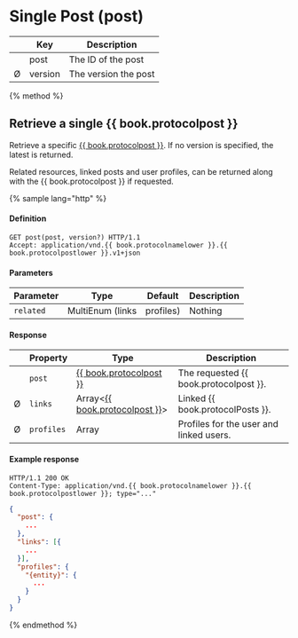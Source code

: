 # Single Post \(post\)

| | Key     | Description          |
|-| ------- | -------------------- |
| | post    | The ID of the post   |
|Ø| version | The version the post |

{% method %}
## Retrieve a single {{ book.protocolpost }}

Retrieve a specific  [{{ book.protocolpost }}](/model-reference/post-envelope).
If no version is specified, the latest is returned.

Related resources, linked posts and user profiles, can be returned along with the {{ book.protocolpost }} if requested.

{% sample lang="http" %}
#### Definition

```
GET post(post, version?) HTTP/1.1
Accept: application/vnd.{{ book.protocolnamelower }}.{{ book.protocolpostlower }}.v1+json
```

#### Parameters

| Parameter | Type                       | Default | Description                                                 |
| --------- | -------------------------- | ------- | ----------------------------------------------------------- |
| `related` | MultiEnum (links|profiles) | Nothing | The resources related to this post that should be returned. |

#### Response

| | Property   | Type                                                             | Description                             |
|-| ---------- | ---------------------------------------------------------------- | --------------------------------------- |
| | `post`     | [{{ book.protocolpost }}](/model-reference/post-envelope)        | The requested {{ book.protocolpost }}.  |
|Ø| `links`    | Array<[{{ book.protocolpost }}](/model-reference/post-envelope)> | Linked {{ book.protocolPosts }}.        |
|Ø| `profiles` | Array<Profile>                                                   | Profiles for the user and linked users. |

#### Example response

```
HTTP/1.1 200 OK
Content-Type: application/vnd.{{ book.protocolnamelower }}.{{ book.protocolpostlower }}; type="..."
```

```json
{
  "post": {
    ...
  },
  "links": [{
    ...
  }],
  "profiles": {
    "{entity}": {
      ...
    }
  }
}
```
{% endmethod %}